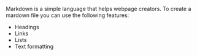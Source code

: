 Markdown is a simple language that helps webpage creators. To create a mardown file you can use the following features:

* Headings
* Links
* Lists
* Text formatting